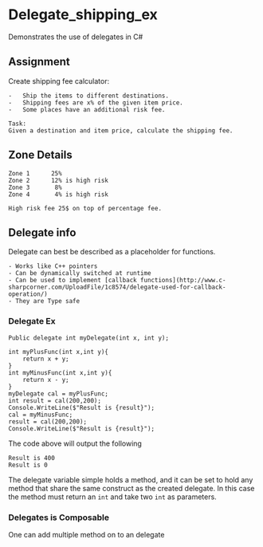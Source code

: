 # Delegate_shipping_ex
Demonstrates the use of delegates in C#

## Assignment
Create shipping fee calculator: 

	-	Ship the items to different destinations.
	-	Shipping fees are x% of the given item price.
	-	Some places have an additional risk fee.
	
	Task: 
	Given a destination and item price, calculate the shipping fee.
	
## Zone Details

	Zone 1		25%
	Zone 2		12% is high risk
	Zone 3 		 8%
	Zone 4		 4% is high risk
	
	High risk fee 25$ on top of percentage fee. 
	
## Delegate info
Delegate can best be described as a placeholder for functions.

	- Works like C++ pointers
	- Can be dynamically switched at runtime
	- Can be used to implement [callback functions](http://www.c-sharpcorner.com/UploadFile/1c8574/delegate-used-for-callback-operation/)
	- They are Type safe
### Delegate Ex
```
Public delegate int myDelegate(int x, int y);

int myPlusFunc(int x,int y){
	return x + y;
}
int myMinusFunc(int x,int y){
	return x - y;
}
myDelegate cal = myPlusFunc;
int result = cal(200,200);
Console.WriteLine($"Result is {result}");
cal = myMinusFunc;
result = cal(200,200);
Console.WriteLine($"Result is {result}");
```
The code above will output the following
```
Result is 400
Result is 0
```
The delegate variable simple holds a method, and it can be set to hold any method that share the same construct as the created delegate.
In this case the method must return an `int` and take two `int` as parameters. 

### Delegates is Composable 
One can add multiple method on to an delegate 	